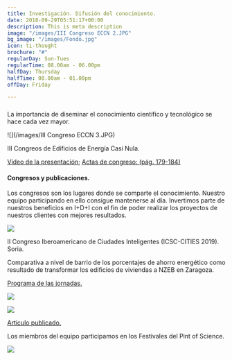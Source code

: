 ```yaml
---
title: Investigación. Difusión del conocimiento.
date: 2018-09-29T05:51:17+00:00
description: This is meta description
image: "/images/III Congreso ECCN 2.JPG"
bg_image: "/images/Fondo.jpg"
icon: ti-thought
brochure: "#"
regularDay: Sun-Tues
regularTime: 08.00am - 06.00pm
halfDay: Thursday
halfTime: 08.00am - 01.00pm
offDay: Friday

---
```

### 

La importancia de diseminar el conocimiento científico y tecnológico se hace cada vez mayor.

![](/images/III Congreso ECCN 3.JPG)

III Congreos de Edificios de Energía Casi Nula.

[Vídeo de la presentación](https://www.construible.es/videoteca/m-sanchez-energy-manafer-y-c-j-garcia-usj-3-congreso-eecn "Vídeo de la presentación"); [Actas de congreso: (pág. 179-184)](https://www.construible.es/biblioteca/libro-comunicaciones-3-congreso-edificios-energia-casi-nula "Actas de congreso: (pág. 179-184)")

#### Congresos y publicaciones.

Los congresos son los lugares donde se comparte el conocimiento. Nuestro equipo participando en ello consigue mantenerse al día. Invertimos parte de nuestros beneficios en I+D+I con el fin de poder realizar los proyectos de nuestros clientes con mejores resultados.

![](/images/Soria.jpg)

II Congreso Iberoamericano de Ciudades Inteligentes (ICSC-CITIES 2019). Soria.

Comparativa a nivel de barrio de los porcentajes de ahorro energético como resultado de transformar los edificios de viviendas a NZEB en Zaragoza.

[Programa de las jornadas.](http://icsc-cities2019.com/files/Congress_Program_v2.pdf "Programa de las jornadas.")

![](/images/E&B.JPG)

![](/images/E&B_WEB.jpg)

[Artículo publicado.](https://www.sciencedirect.com/science/article/abs/pii/S0378778819332888?via%3Dihub "Artículo publicado.")

Los miembros del equipo participamos en los Festivales del Pint of Science.

![](/images/pint-of-science-WEB.jpg)